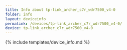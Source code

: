 ```yaml
---
title: Info about tp-link_archer_c7r_wdr7500_v4-0
folder: info
layout: deviceinfo
permalink: /devices/tp-link_archer_c7r_wdr7500_v4-0/
device: tp-link_archer_c7r_wdr7500_v4-0
---
```

{% include templates/device_info.md %}
